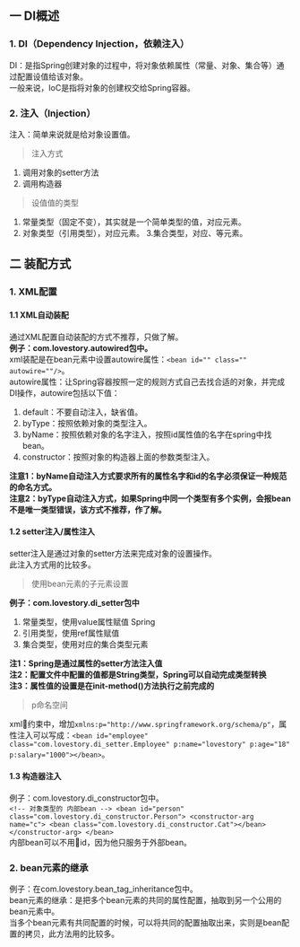 ## 一 DI概述
### 1. DI（Dependency Injection，依赖注入）
DI：是指Spring创建对象的过程中，将对象依赖属性（常量、对象、集合等）通过配置设值给该对象。  
一般来说，IoC是指将对象的创建权交给Spring容器。

### 2. 注入（Injection）
注入：简单来说就是给对象设置值。

> 注入方式

1. 调用对象的setter方法
2. 调用构造器
> 设值值的类型

1. 常量类型（固定不变），其实就是一个简单类型的值，对应<value>元素。
2. 对象类型（引用类型），对应<ref>元素。
3.集合类型，对应<set>、<list>等元素。

## 二 装配方式
### 1. XML配置
#### 1.1 XML自动装配
通过XML配置自动装配的方式不推荐，只做了解。  
**例子：com.lovestory.autowired包中。**  
xml装配是在bean元素中设置autowire属性：`<bean id="" class="" autowire=""/>`。  
autowire属性：让Spring容器按照一定的规则方式自己去找合适的对象，并完成DI操作，autowire包括以下值：
1. default：不要自动注入，缺省值。
2. byType：按照依赖对象的类型注入。
3. byName：按照依赖对象的名字注入，按照id属性值的名字在spring中找bean。
4. constructor：按照对象的构造器上面的参数类型注入。

**注意1：byName自动注入方式要求所有的属性名字和id的名字必须保证一种规范的命名方式。**  
**注意2：byType自动注入方式，如果Spring中同一个类型有多个实例，会报bean不是唯一类型错误，该方式不推荐，作了解。**
#### 1.2 setter注入/属性注入
setter注入是通过对象的setter方法来完成对象的设置操作。  
此注入方式用的比较多。
> 使用bean元素的<property>子元素设置

**例子：com.lovestory.di_setter包中**
1. 常量类型，使用value属性赋值
Spring
2. 引用类型，使用ref属性赋值
3. 集合类型，使用对应的集合类型元素  

**注1：Spring是通过属性的setter方法注入值  
注2：配置文件中配置的值都是String类型，Spring可以自动完成类型转换  
注3：属性值的设置是在init-method()方法执行之前完成的**
> p命名空间

xml约束中，增加`xmlns:p="http://www.springframework.org/schema/p"`，属性注入可以写成：`<bean id="employee" class="com.lovestory.di_setter.Employee" p:name="lovestory"
	p:age="18" p:salary="1000"></bean>`。

#### 1.3 构造器注入
例子：com.lovestory.di_constructor包中。  
`<!-- 对象类型的 内部bean -->
	<bean id="person" class="com.lovestory.di_constructor.Person">
		<constructor-arg name="c">
			<bean class="com.lovestory.di_constructor.Cat"></bean>
		</constructor-arg>
	</bean>`  
  内部bean可以不用id，因为他只服务于外部bean。

### 2. bean元素的继承
例子：在com.lovestory.bean_tag_inheritance包中。  
bean元素的继承：是把多个bean元素的共同的属性配置，抽取到另一个公用的bean元素中。  
当多个bean元素有共同配置的时候，可以将共同的配置抽取出来，实则是bean配置的拷贝，此方法用的比较多。  
